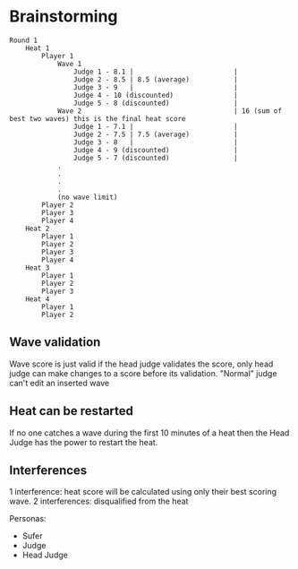 # Brainstorming

```
Round 1
    Heat 1
        Player 1
            Wave 1
                Judge 1 - 8.1 |                         |
                Judge 2 - 8.5 | 8.5 (average)           |
                Judge 3 - 9   |                         |
                Judge 4 - 10 (discounted)               |
                Judge 5 - 8 (discounted)                |
            Wave 2                                      | 16 (sum of best two waves) this is the final heat score
                Judge 1 - 7.1 |                         |
                Judge 2 - 7.5 | 7.5 (average)           |
                Judge 3 - 8   |                         |
                Judge 4 - 9 (discounted)                |
                Judge 5 - 7 (discounted)                |
            .
            .
            .
            .
            (no wave limit)
        Player 2
        Player 3
        Player 4
    Heat 2
        Player 1
        Player 2
        Player 3
        Player 4
    Heat 3
        Player 1
        Player 2
        Player 3
    Heat 4
        Player 1
        Player 2
```

## Wave validation

Wave score is just valid if the head judge validates the score, only head judge can make changes to a score before its validation.
"Normal" judge can't edit an inserted wave

## Heat can be restarted

If no one catches a wave during the first 10 minutes of a heat then the Head Judge has the power to restart the heat.

## Interferences

1 interference: heat score will be calculated using only their best scoring wave.
2 interferences: disqualified from the heat

Personas:

- Sufer
- Judge
- Head Judge
